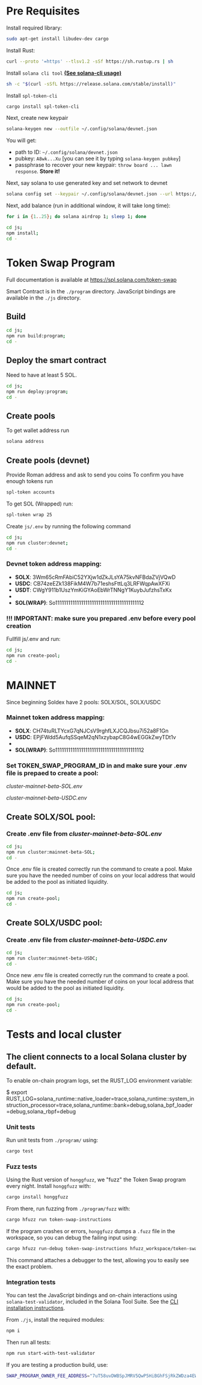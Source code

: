 # Pre Requisites
Install required library:

```sh
sudo apt-get install libudev-dev cargo
```

Install Rust:

```sh
curl --proto '=https' --tlsv1.2 -sSf https://sh.rustup.rs | sh
```

Install `solana cli tool` **[(See solana-cli usage)](https://docs.solana.com/cli/usage)**
```sh
sh -c "$(curl -sSfL https://release.solana.com/stable/install)"
```

Install `spl-token-cli`
```sh
cargo install spl-token-cli
```

Next, create new keypair
```sh
solana-keygen new --outfile ~/.config/solana/devnet.json
```

You will get:
- path to ID: `~/.config/solana/devnet.json`
- pubkey: `A8wk...Xu` [you can see it by typing `solana-keygen pubkey`]
- passphrase to recover your new keypair: `throw board ... lawn response`. **Store it!**

Next, say solana to use generated key and set network to devnet
```sh
solana config set --keypair ~/.config/solana/devnet.json --url https://api.devnet.solana.com
```

Next, add balance (run in additional window, it will take long time):
```sh
for i in {1..25}; do solana airdrop 1; sleep 1; done
```

```sh
cd js; 
npm install; 
cd -
```


# Token Swap Program
Full documentation is available at https://spl.solana.com/token-swap

Smart Contract is in the `./program` directory.
JavaScript bindings are available in the `./js` directory.

## Build

```sh
cd js; 
npm run build:program; 
cd -
```

## Deploy the smart contract

Need to have at least 5 SOL.

```sh
cd js; 
npm run deploy:program; 
cd -
```

## Create pools
To get wallet address run
```sh
solana address
```

## Create pools (devnet)
Provide Roman address and ask to send you coins
To confirm you have enough tokens run
```sh
spl-token accounts
```
To get SOL (Wrapped) run:
```sh
spl-token wrap 25
```

Create `js/.env` by running the following command

```sh
cd js;
npm run cluster:devnet;
cd -
```

### Devnet token address mapping:
- **SOLX**: 3Wm65cRmFAbiC52YXjw1dZkJLsYA75kvNFBdaZVjVQwD
- **USDC**: CB74zeEZk138FikM4W7b71eshsFttLq3LRFWqpAwXFXi
- **USDT**: CWgY911b1UszYmKiGYAoEbWrTNNgY1KuybJufzhsTxKx
- 
- **SOL(WRAP)**: So11111111111111111111111111111111111111112

### !!! IMPORTANT: make sure you prepared .env before every pool creation

Fullfill js/.env and run:
```sh
cd js; 
npm run create-pool; 
cd -
```

# MAINNET

Since beginning Soldex have 2 pools: SOLX/SOL, SOLX/USDC

### Mainnet token address mapping:
- **SOLX**: CH74tuRLTYcxG7qNJCsV9rghfLXJCQJbsu7i52a8F1Gn
- **USDC**: EPjFWdd5AufqSSqeM2qN1xzybapC8G4wEGGkZwyTDt1v
-
- **SOL(WRAP)**: So11111111111111111111111111111111111111112

### Set TOKEN_SWAP_PROGRAM_ID in and make sure your .env file is prepaed to create a pool:

*cluster-mainnet-beta-SOL.env*

*cluster-mainnet-beta-USDC.env*

## Create SOLX/SOL pool:

### Create .env file from *cluster-mainnet-beta-SOL.env*
```sh
cd js;
npm run cluster:mainnet-beta-SOL;
cd -
```

Once .env file is created correctly run the command to create a pool. Make sure you have the needed number of coins on your local address that would be added to the pool as initiated liquidity.

```sh
cd js; 
npm run create-pool; 
cd -
```

## Create SOLX/USDC pool:

### Create .env file from *cluster-mainnet-beta-USDC.env*
```sh
cd js;
npm run cluster:mainnet-beta-USDC;
cd -
```

Once new .env file is created correctly run the command to create a pool. Make sure you have the needed number of coins on your local address that would be added to the pool as initiated liquidity.

```sh
cd js; 
npm run create-pool; 
cd -
```

# Tests and local cluster
## The client connects to a local Solana cluster by default.

To enable on-chain program logs, set the RUST_LOG environment variable:

$ export RUST_LOG=solana_runtime::native_loader=trace,solana_runtime::system_instruction_processor=trace,solana_runtime::bank=debug,solana_bpf_loader=debug,solana_rbpf=debug

### Unit tests

Run unit tests from `./program/` using:

```sh
cargo test
```

### Fuzz tests

Using the Rust version of `honggfuzz`, we "fuzz" the Token Swap program every night.
Install `honggfuzz` with:

```sh
cargo install honggfuzz
```

From there, run fuzzing from `./program/fuzz` with:

```sh
cargo hfuzz run token-swap-instructions
```

If the program crashes or errors, `honggfuzz` dumps a `.fuzz` file in the workspace,
so you can debug the failing input using:

```sh
cargo hfuzz run-debug token-swap-instructions hfuzz_workspace/token-swap-instructions/*fuzz
```

This command attaches a debugger to the test, allowing you to easily see the
exact problem.

### Integration tests

You can test the JavaScript bindings and on-chain interactions using
`solana-test-validator`, included in the Solana Tool Suite.  See the
[CLI installation instructions](https://docs.solana.com/cli/install-solana-cli-tools).

From `./js`, install the required modules:

```sh
npm i
```

Then run all tests:

```sh
npm run start-with-test-validator
```

If you are testing a production build, use:

```sh
SWAP_PROGRAM_OWNER_FEE_ADDRESS="7uT58uvDWBSpJMRV5QwP5HiBGhFSjRkZWDza4EWiEQUM" npm run start-with-test-validator
```
